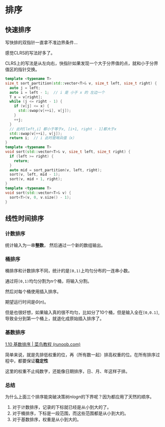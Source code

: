 # 排序

## 快速排序

写快排的双指针一直拿不准边界条件...

感觉CLRS的写法好多了。

CLRS上的写法是从左向右，快指针如果发现一个大于分界值的点，就和小于分界值区的指针交换。

```cpp
template <typename T>
size_t sort_partition(std::vector<T>& v, size_t left, size_t right) {
  auto j = left;
  auto i = left - 1;  // i 是 小于 x 的 左边一个
  T x = v[right];
  while (j <= right - 1) {
    if (v[j] <= x) {
      std::swap(v[++i], v[j]);
    }
    ++j;
  }
  // 此时[left,i] 都小于等于x, [i+1, right - 1]都大于x
  std::swap(v[++i], v[j]);
  return i;  // i 此时是哨兵值（x）
}
template <typename T>
void sort(std::vector<T>& v, size_t left, size_t right) {
  if (left >= right) {
    return;
  }
  auto mid = sort_partition(v, left, right);
  sort(v, left, mid - 1);
  sort(v, mid + 1, right);
}
template <typename T>
void sort(std::vector<T>& v) {
  sort<T>(v, 0, v.size() - 1);
}
```

## 线性时间排序

### 计数排序

统计输入为一串**整数**， 然后通过一个新的数组输出。

### 桶排序

桶排序和计数排序不同，统计的是`[0,1)`上均匀分布的一连串小数。

通过将`[0,1)`均匀分割为n个桶，将输入分割。

然后对每个桶使用插入排序。

期望运行时间是$\Theta(n)$。

但是也很好想，如果输入真的很不均匀，比如分了10个桶，但是输入全在`[0,0.1]`,导致全分到第一个桶上，就退化成原始插入排序了。

### 基数排序

[1.10 基数排序 | 菜鸟教程 (runoob.com)](https://www.runoob.com/w3cnote/radix-sort.html)

简单来说，就是先排低权重的位，再（所有数一起）排高权重的位。在所有排序过程中，都要保证**稳定性**

这里的权重不止纯数字，还能像日期排序，日、月、年这样子排。

### 总结

为什么上面三个排序能突破决策树$nlogn$的下界呢？因为都应用了天然的顺序。

1. 对于计数排序，记录的下标就已经是从小到大的了。
2. 对于桶排序，下标是一段范围，而这些范围都是从小到大的。
3. 对于基数排序，权重是从小到大的。